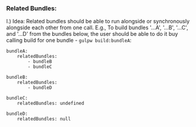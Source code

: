 ### Related Bundles:

I.) Idea:
Related bundles should be able to run alongside or synchronously alongside each other from one call.  E.g.,
To build bundles '...A', '...B', '...C', and '...D' from the bundles below, the user should be able
to do it buy calling build for one bundle - `gulpw build:bundleA`:

```
bundleA:
    relatedBundles:
        - bundleB
        - bundleC

bundleB:
    relatedBundles:
        - bundleD

bundleC:
    relatedBundles: undefined

bundleD:
    relatedBundles: null

```
